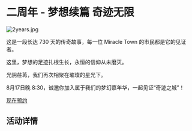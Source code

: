 # 二周年 - 梦想续篇 奇迹无限

![2years.jpg](https://mtsmc.net/img/2years/head.jpg ':size=50%')

这是一段长达 730 天的传奇故事，每一位 Miracle Town 的市民都是它的见证者。

这里，梦想的足迹扎根生长，永恒的信仰从未磨灭。

光阴荏苒，我们再次相聚在璀璨的星光下。

8月17日晚 8:30，诚邀你加入属于我们的梦幻嘉年华，一起见证“奇迹之城”！

[现在预约](https://docs.qq.com/form/page/DWXlKb0RQSVNFRk9V)

## 活动详情
